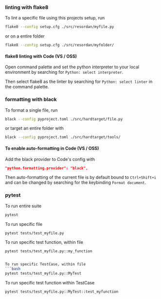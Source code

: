 

### linting with flake8

To lint a specific file using this projects setup, run

```bash
flake8 --config setup.cfg ./src/resordan/myfile.py
```

or on a entire folder

```bash
flake8 --config setup.cfg ./src/resordan/myfolder/
```

#### flake8 linting with Code (VS / OSS)

Open command palette and set the python interpreter to your local environment 
by searching for `Python: select interpreter`. 

Then select flake8 as the linter by searching for `Python: select linter` in 
the command palette. 

### formatting with black

To format a single file, run

```bash
black --config pyproject.toml ./src/hardtarget/file.py
```

or target an entire folder with 

```bash
black --config pyproject.toml ./src/hardtarget/tools/
```

#### To enable auto-formatting in Code (VS / OSS)

Add the black provider to Code's config with

```json
"python.formatting.provider": "black",
```

Then auto-formatting of the current file is by default bound to `Ctrl+Shift+i` 
and can be changed by searching for the keybinding `Format document`.

### pytest

To run entire suite
```bash
pytest
```
To run specific file
```bash
pytest tests/test_myfile.py
```

To run specific test function, within file
```bash
pytest tests/test_myfile.py::my_function


To run specific TestCase, within file
```bash
pytest tests/test_myfile.py::MyTest
```

To run specific test function within TestCase
```bash
pytest tests/test_myfile.py::MyTest::test_myfunction
```
